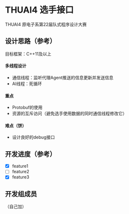 # THUAI4 选手接口

THUAI4 原电子系第22届队式程序设计大赛

## 设计思路（参考）

目标框架：C++11及以上

#### 多线程设计

- 通信线程：监听代理Agent推送的信息更新并发送信息
- AI线程：死循环

#### 重点

- Protobuf的使用
- 资源的互斥访问（避免选手使用数据的同时通信线程修改它）

#### 难点（饼）

- 设计良好的debug接口

## 开发进度（参考）

- [x] feature1
- [ ] feature2
- [x] feature3

## 开发组成员

（自己加）
